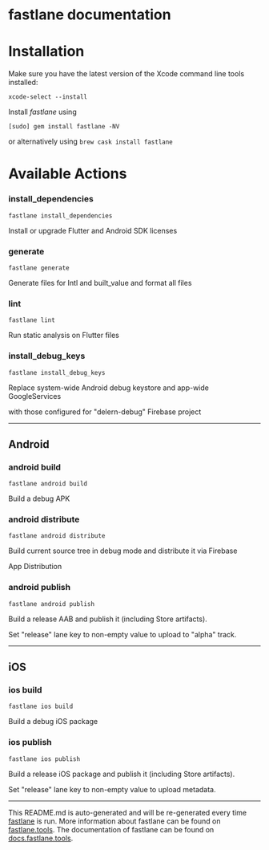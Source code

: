 fastlane documentation
================
# Installation

Make sure you have the latest version of the Xcode command line tools installed:

```
xcode-select --install
```

Install _fastlane_ using
```
[sudo] gem install fastlane -NV
```
or alternatively using `brew cask install fastlane`

# Available Actions
### install_dependencies
```
fastlane install_dependencies
```
Install or upgrade Flutter and Android SDK licenses
### generate
```
fastlane generate
```
Generate files for Intl and built_value and format all files
### lint
```
fastlane lint
```
Run static analysis on Flutter files
### install_debug_keys
```
fastlane install_debug_keys
```
Replace system-wide Android debug keystore and app-wide GoogleServices

with those configured for "delern-debug" Firebase project

----

## Android
### android build
```
fastlane android build
```
Build a debug APK
### android distribute
```
fastlane android distribute
```
Build current source tree in debug mode and distribute it via Firebase

App Distribution
### android publish
```
fastlane android publish
```
Build a release AAB and publish it (including Store artifacts).

Set "release" lane key to non-empty value to upload to "alpha" track.

----

## iOS
### ios build
```
fastlane ios build
```
Build a debug iOS package
### ios publish
```
fastlane ios publish
```
Build a release iOS package and publish it (including Store artifacts).

Set "release" lane key to non-empty value to upload metadata.

----

This README.md is auto-generated and will be re-generated every time [fastlane](https://fastlane.tools) is run.
More information about fastlane can be found on [fastlane.tools](https://fastlane.tools).
The documentation of fastlane can be found on [docs.fastlane.tools](https://docs.fastlane.tools).
